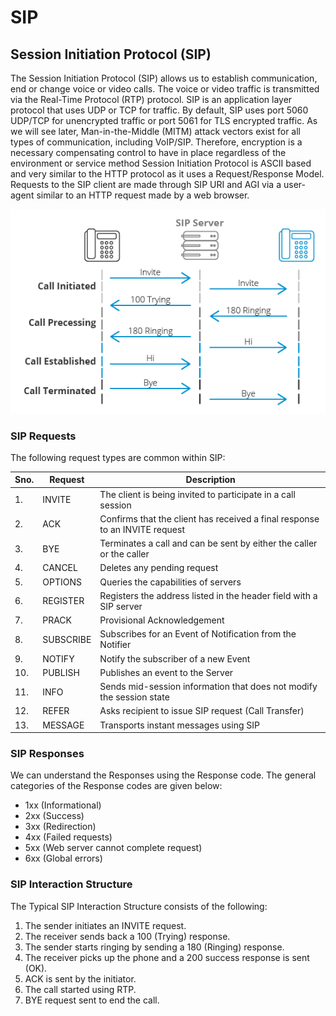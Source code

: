 # SIP

## Session Initiation Protocol (SIP)

&#x20;The Session Initiation Protocol (SIP) allows us to establish communication, end or change voice or video calls. The voice or video traffic is transmitted via the Real-Time Protocol (RTP) protocol. SIP is an application layer protocol that uses UDP or TCP for traffic. By default, SIP uses port 5060 UDP/TCP for unencrypted traffic or port 5061 for TLS encrypted traffic. As we will see later, Man-in-the-Middle (MITM) attack vectors exist for all types of communication, including VoIP/SIP. Therefore, encryption is a necessary compensating control to have in place regardless of the environment or service method Session Initiation Protocol is ASCII based and very similar to the HTTP protocol as it uses a Request/Response Model. Requests to the SIP client are made through SIP URI and AGI via a user-agent similar to an HTTP request made by a web browser.

![](<../../../.gitbook/assets/image (289).png>)

### **SIP Requests**

The following request types are common within SIP:

| **Sno.** | **Request** | **Description**                                                             |
| -------- | ----------- | --------------------------------------------------------------------------- |
| 1.       | INVITE      | The client is being invited to participate in a call session                |
| 2.       | ACK         | Confirms that the client has received a final response to an INVITE request |
| 3.       | BYE         | Terminates a call and can be sent by either the caller or the caller        |
| 4.       | CANCEL      | Deletes any pending request                                                 |
| 5.       | OPTIONS     | Queries the capabilities of servers                                         |
| 6.       | REGISTER    | Registers the address listed in the header field with a SIP server          |
| 7.       | PRACK       | Provisional Acknowledgement                                                 |
| 8.       | SUBSCRIBE   | Subscribes for an Event of Notification from the Notifier                   |
| 9.       | NOTIFY      | Notify the subscriber of a new Event                                        |
| 10.      | PUBLISH     | Publishes an event to the Server                                            |
| 11.      | INFO        | Sends mid-session information that does not modify the session state        |
| 12.      | REFER       | Asks recipient to issue SIP request (Call Transfer)                         |
| 13.      | MESSAGE     | Transports instant messages using SIP                                       |

### **SIP Responses**

We can understand the Responses using the Response code. The general categories of the Response codes are given below:

* 1xx (Informational)
* 2xx (Success)
* 3xx (Redirection)
* 4xx (Failed requests)
* 5xx (Web server cannot complete request)
* 6xx (Global errors)

### **SIP Interaction Structure**

The Typical SIP Interaction Structure consists of the following:

1. The sender initiates an INVITE request.
2. The receiver sends back a 100 (Trying) response.
3. The sender starts ringing by sending a 180 (Ringing) response.
4. The receiver picks up the phone and a 200  success response is sent (OK).
5. ACK is sent by the initiator.
6. The call started using RTP.
7. BYE request sent to end the call.
